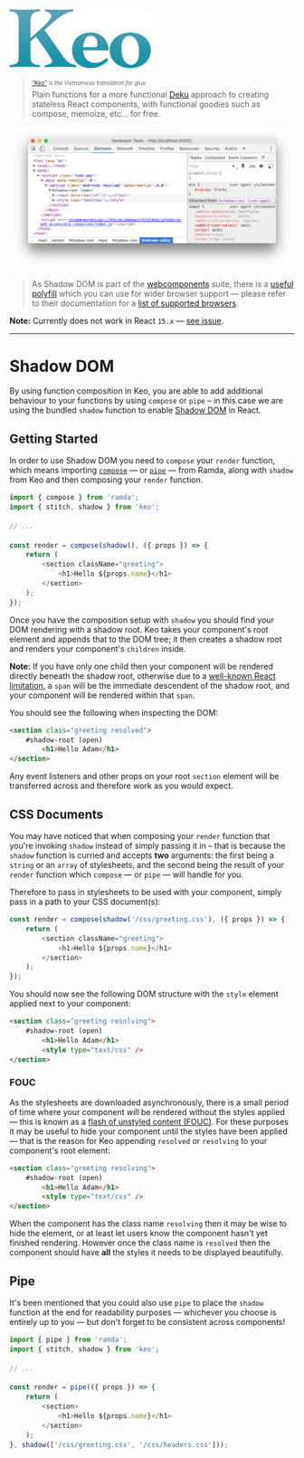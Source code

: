<img src="../media/logo.png" alt="Keo" width="250" />

> <sub><sup>*["Keo"](https://vi.wikipedia.org/wiki/Keo) is the Vietnamese translation for glue.*</sup></sub><br />
> Plain functions for a more functional [Deku](https://github.com/dekujs/deku) approach to creating stateless React components, with functional goodies such as compose, memoize, etc... for free.

![Shadow DOM](../media/shadow-dom.png)

> As Shadow DOM is part of the [webcomponents](https://developer.mozilla.org/en-US/docs/Web/Web_Components) suite, there is a [useful polyfill](https://github.com/webcomponents/webcomponentsjs) which you can use for wider browser support &mdash; please refer to their documentation for a [list of supported browsers](https://github.com/webcomponents/webcomponentsjs#browser-support).

**Note:** Currently does not work in React `15.x` &mdash; [see issue](https://github.com/facebook/react/issues/6456).

---

# Shadow DOM

By using function composition in Keo, you are able to add additional behaviour to your functions by using `compose` or `pipe` &ndash; in this case we are using the bundled `shadow` function to enable [Shadow DOM](https://developer.mozilla.org/en-US/docs/Web/Web_Components/Shadow_DOM) in React.

## Getting Started

In order to use Shadow DOM you need to `compose` your `render` function, which means importing [`compose`](http://ramdajs.com/0.19.1/docs/#compose) &mdash; or [`pipe`](http://ramdajs.com/0.19.1/docs/#pipe) &mdash; from Ramda, along with `shadow` from Keo and then composing your `render` function.

```javascript
import { compose } from 'ramda';
import { stitch, shadow } from 'keo';

// ...

const render = compose(shadow(), ({ props }) => {
    return (
        <section className="greeting">
            <h1>Hello ${props.name}</h1>
        </section>
    );
});
```

Once you have the composition setup with `shadow` you should find your DOM rendering with a shadow root. Keo takes your component's root element and appends that to the DOM tree; it then creates a shadow root and renders your component's `children` inside.

**Note:** If you have only one child then your component will be rendered directly beneath the shadow root, otherwise due to a [well-known React limitation](https://github.com/facebook/react/issues/2127), a `span` will be the immediate descendent of the shadow root, and your component will be rendered within that `span`.

You should see the following when inspecting the DOM:

```html
<section class="greeting resolved">
    #shadow-root (open)
        <h1>Hello Adam</h1>
</section>
```

Any event listeners and other props on your root `section` element will be transferred across and therefore work as you would expect.

## CSS Documents

You may have noticed that when composing your `render` function that you're invoking `shadow` instead of simply passing it in &ndash; that is because the `shadow` function is curried and accepts **two** arguments: the first being a `string` or an `array` of stylesheets, and the second being the result of your `render` function which `compose` &mdash; or `pipe` &mdash; will handle for you.

Therefore to pass in stylesheets to be used with your component, simply pass in a path to your CSS document(s):

```javascript
const render = compose(shadow('/css/greeting.css'), ({ props }) => {
    return (
        <section className="greeting">
            <h1>Hello ${props.name}</h1>
        </section>
    );
});
```

You should now see the following DOM structure with the `style` element applied next to your component:

```html
<section class="greeting resolving">
    #shadow-root (open)
        <h1>Hello Adam</h1>
        <style type="text/css" />
</section>
```

### FOUC

As the stylesheets are downloaded asynchronously, there is a small period of time where your component *will* be rendered without the styles applied &mdash; this is known as a [flash of unstyled content (FOUC)](https://en.wikipedia.org/wiki/Flash_of_unstyled_content). For these purposes it may be useful to hide your component until the styles have been applied &mdash; that is the reason for Keo appending `resolved` or `resolving` to your component's root element:

```html
<section class="greeting resolving">
    #shadow-root (open)
        <h1>Hello Adam</h1>
        <style type="text/css" />
</section>
```

When the component has the class name `resolving` then it may be wise to hide the element, or at least let users know the component hasn't yet finished rendering. However once the class name is `resolved` then the component should have **all** the styles it needs to be displayed beautifully.

## Pipe

It's been mentioned that you could also use `pipe` to place the `shadow` function at the end for readability purposes &mdash; whichever you choose is entirely up to you &mdash; but don't forget to be consistent across components!

```javascript
import { pipe } from 'ramda';
import { stitch, shadow } from 'keo';

// ...

const render = pipe(({ props }) => {
    return (
        <section>
            <h1>Hello ${props.name}</h1>
        </section>
    );
}, shadow(['/css/greeting.css', '/css/headers.css']));
```
